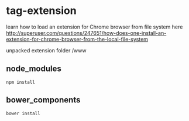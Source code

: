 # tag-extension

learn how to load an extension for Chrome browser from file system here http://superuser.com/questions/247651/how-does-one-install-an-extension-for-chrome-browser-from-the-local-file-system

unpacked extension folder /www  

## node_modules

```
npm install
```

## bower_components

```
bower install
``` 
